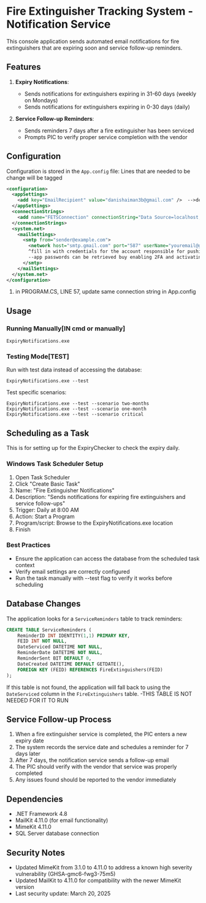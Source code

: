 # Fire Extinguisher Tracking System - Notification Service

This console application sends automated email notifications for fire extinguishers that are expiring soon and service follow-up reminders.

## Features

1. **Expiry Notifications**:
   - Sends notifications for extinguishers expiring in 31-60 days (weekly on Mondays)
   - Sends notifications for extinguishers expiring in 0-30 days (daily)

2. **Service Follow-up Reminders**:
   - Sends reminders 7 days after a fire extinguisher has been serviced
   - Prompts PIC to verify proper service completion with the vendor

## Configuration

Configuration is stored in the `App.config` file:
Lines that are needed to be change will be tagged

```xml
<configuration>
  <appSettings>
    <add key="EmailRecipient" value="danishaiman3b@gmail.com" />  -->default recipient email
  </appSettings>
  <connectionStrings>
    <add name="FETSConnection" connectionString="Data Source=localhost;Initial Catalog=FETS;User ID=;Password=;Connection   Timeout=30" providerName="System.Data.SqlClient" />         --> alter based on DB credentials
  </connectionStrings>
  <system.net>
    <mailSettings>
      <smtp from="sender@example.com">
        <network host="smtp.gmail.com" port="587" userName="youremail@gmail.com" password="your-app-password" enableSsl="true" />
        ^fill in with credentials for the account responsible for pushing email
        --app passwords can be retrieved buy enabling 2FA and activating them on the account
      </smtp>
    </mailSettings>
  </system.net>
</configuration>
```


1. in PROGRAM.CS, LINE 57, update same connection string in App.config


## Usage

### Running Manually[IN cmd or manually]

```
ExpiryNotifications.exe
```

### Testing Mode[TEST]

Run with test data instead of accessing the database:

```
ExpiryNotifications.exe --test
```

Test specific scenarios:

```
ExpiryNotifications.exe --test --scenario two-months
ExpiryNotifications.exe --test --scenario one-month
ExpiryNotifications.exe --test --scenario critical
```

## Scheduling as a Task

This is for setting up for the ExpiryChecker to check the expiry daily.
### Windows Task Scheduler Setup

1. Open Task Scheduler
2. Click "Create Basic Task"
3. Name: "Fire Extinguisher Notifications"
4. Description: "Sends notifications for expiring fire extinguishers and service follow-ups"
5. Trigger: Daily at 8:00 AM
6. Action: Start a Program
7. Program/script: Browse to the ExpiryNotifications.exe location
8. Finish

### Best Practices

- Ensure the application can access the database from the scheduled task context
- Verify email settings are correctly configured
- Run the task manually with --test flag to verify it works before scheduling

## Database Changes

The application looks for a `ServiceReminders` table to track reminders:

```sql
CREATE TABLE ServiceReminders (
    ReminderID INT IDENTITY(1,1) PRIMARY KEY,
    FEID INT NOT NULL,
    DateServiced DATETIME NOT NULL,
    ReminderDate DATETIME NOT NULL,
    ReminderSent BIT DEFAULT 0,
    DateCreated DATETIME DEFAULT GETDATE(),
    FOREIGN KEY (FEID) REFERENCES FireExtinguishers(FEID)
);
```

If this table is not found, the application will fall back to using the `DateServiced` column in the `FireExtinguishers` table.
-THIS TABLE IS NOT NEEDED FOR IT TO RUN

## Service Follow-up Process

1. When a fire extinguisher service is completed, the PIC enters a new expiry date
2. The system records the service date and schedules a reminder for 7 days later
3. After 7 days, the notification service sends a follow-up email
4. The PIC should verify with the vendor that service was properly completed
5. Any issues found should be reported to the vendor immediately

## Dependencies

- .NET Framework 4.8
- MailKit 4.11.0 (for email functionality)
- MimeKit 4.11.0
- SQL Server database connection

## Security Notes

- Updated MimeKit from 3.1.0 to 4.11.0 to address a known high severity vulnerability (GHSA-gmc6-fwg3-75m5)
- Updated MailKit to 4.11.0 for compatibility with the newer MimeKit version
- Last security update: March 20, 2025

